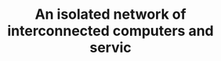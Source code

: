---
layout: all-exams
title: "An isolated network of interconnected computers and servic"
blurb: "Amazon Virtual Private Cloud (VPC) is an isolated network of interconnected computers and services in the cloud. You can learn more about Amazon VPCs in"
quid: 217
---